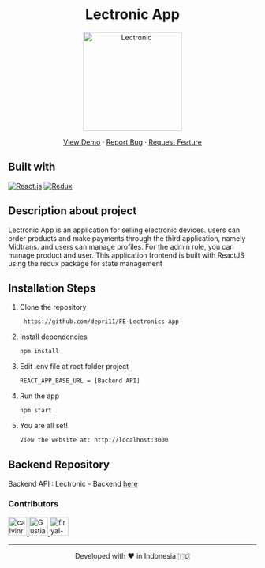 <h1 align="center">
 Lectronic App
</h1>

<p align="center">
    <img src="https://res.cloudinary.com/dlyp1s66j/image/upload/v1658298984/Logo_zjryrz.png" width="200px" alt="Lectronic" />

</p>

<p align="center">
    <a href="/#" target="blank">View Demo</a>
  · <a href="https://github.com/depri11/FE-Lectronics-App/issues">Report Bug</a>
  · <a href="https://github.com/depri11/FE-Lectronics-App/pulls">Request Feature</a>
</p>


## Built with

[![React.js](https://img.shields.io/badge/Reactjs-100000?style=for-the-badge&logo=React&logoColor=white&labelColor=4B8286&color=7CD4D7)](https://reactjs.org/)
[![Redux](https://img.shields.io/badge/redux-100000?style=for-the-badge&logo=redux&logoColor=white&labelColor=6456D0&color=513EBA)](https://redux-toolkit.js.org/)

## Description about project
Lectronic App is an application for selling electronic devices. users can order products and make payments through the third application, namely Midtrans. and users can manage profiles. For the admin role, you can manage product and user. This application frontend is built with ReactJS using the redux package for state management

## Installation Steps

1. Clone the repository

   ```bash
    https://github.com/depri11/FE-Lectronics-App
    ```

2. Install dependencies

   ```bash
   npm install
   ```

3. Edit .env file at root folder project

   ```sh
   REACT_APP_BASE_URL = [Backend API]
   ```

4. Run the app

   ```bash
   npm start
   ```

5. You are all set!

   ```bash
   View the website at: http://localhost:3000
   ```

## Backend Repository
Backend API : Lectronic - Backend [here](https://github.com/depri11/Lectronic-App)

### Contributors
<a href = "https://github.com/Irsad99/FE-Lectronics-App/graphs/contributors">
  <img src="https://avatars.githubusercontent.com/u/80185253?s=60&amp;v=4" class="avatar avatar-user" alt="calvinrahmat" width="38" height="38">
  <img src="https://avatars.githubusercontent.com/u/76877980?s=60&amp;v=4" class="avatar avatar-user" alt="Gustiana882" width="38" height="38">
  <img src="https://avatars.githubusercontent.com/u/53255114?s=60&amp;v=4" class="avatar avatar-user" alt="firyal-salsa" width="38" height="38">
</a>

<hr>
<p align="center">
Developed with ❤️ in Indonesia 	🇮🇩
</p>

